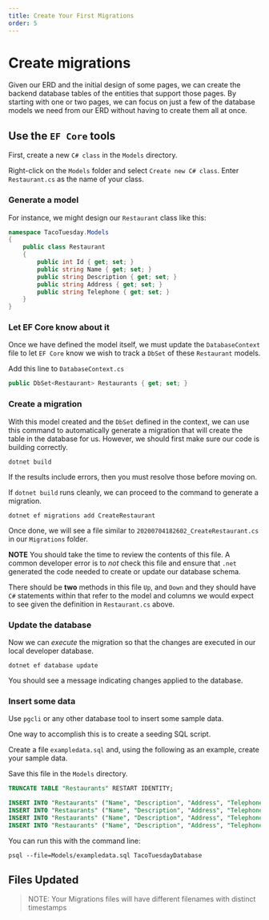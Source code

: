 ```yaml
---
title: Create Your First Migrations
order: 5
---
```


# Create migrations

Given our ERD and the initial design of some pages, we can create the backend
database tables of the entities that support those pages. By starting with one
or two pages, we can focus on just a few of the database models we need from our
ERD without having to create them all at once.

## Use the `EF Core` tools

First, create a new `C# class` in the `Models` directory.

Right-click on the `Models` folder and select `Create new C# class`. Enter
`Restaurant.cs` as the name of your class.

### Generate a model

For instance, we might design our `Restaurant` class like this:

```csharp
namespace TacoTuesday.Models
{
    public class Restaurant
    {
        public int Id { get; set; }
        public string Name { get; set; }
        public string Description { get; set; }
        public string Address { get; set; }
        public string Telephone { get; set; }
    }
}
```

### Let EF Core know about it

Once we have defined the model itself, we must update the `DatabaseContext` file
to let `EF Core` know we wish to track a `DbSet` of these `Restaurant` models.

Add this line to `DatabaseContext.cs`

```csharp
public DbSet<Restaurant> Restaurants { get; set; }
```

### Create a migration

With this model created and the `DbSet` defined in the context, we can use this
command to automatically generate a migration that will create the table in the
database for us. However, we should first make sure our code is building
correctly.

```shell
dotnet build
```

If the results include errors, then you must resolve those before moving on.

If `dotnet build` runs cleanly, we can proceed to the command to generate a
migration.

```shell
dotnet ef migrations add CreateRestaurant
```

Once done, we will see a file similar to `20200704182602_CreateRestaurant.cs` in
our `Migrations` folder.

**NOTE** You should take the time to review the contents of this file. A common
developer error is to _not_ check this file and ensure that `.net` generated the
code needed to create or update our database schema.

There should be **two** methods in this file `Up`, and `Down` and they should
have `C#` statements within that refer to the model and columns we would expect
to see given the definition in `Restaurant.cs` above.

### Update the database

Now we can _execute_ the migration so that the changes are executed in our local
developer database.

```shell
dotnet ef database update
```

You should see a message indicating changes applied to the database.

### Insert some data

Use `pgcli` or any other database tool to insert some sample data.

One way to accomplish this is to create a seeding SQL script.

Create a file `exampledata.sql` and, using the following as an example, create
your sample data.

Save this file in the `Models` directory.

```sql
TRUNCATE TABLE "Restaurants" RESTART IDENTITY;

INSERT INTO "Restaurants" ("Name", "Description", "Address", "Telephone") VALUES ('Thoughtbeat', 'Inverse zero administration benchmark', '07 Meadow Vale Drive', '314-651-9791');
INSERT INTO "Restaurants" ("Name", "Description", "Address", "Telephone") VALUES ('Dabtype', 'Organized stable firmware', '7 Miller Park', '523-760-6681');
INSERT INTO "Restaurants" ("Name", "Description", "Address", "Telephone") VALUES ('Topdrive', 'Object-based interactive application', '65 Eliot Lane', '650-993-7074');
INSERT INTO "Restaurants" ("Name", "Description", "Address", "Telephone") VALUES ('Avaveo', 'Persistent zero defect process improvement', '2 Clarendon Junction', '715-663-5265');
```

You can run this with the command line:

```shell
psql --file=Models/exampledata.sql TacoTuesdayDatabase
```

## Files Updated

> NOTE: Your Migrations files will have different filenames with distinct
> timestamps

<!-- Created Restaurants models, tables, and seeds -->
<GithubCommitViewer repo="suncoast-devs/TacoTuesday" commit="455d9f6ae7609d2b9ae5f17b632338079227e71f" />
